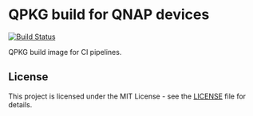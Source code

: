 # QPKG build for QNAP devices

[![Build Status](https://drone.owncloud.com/api/badges/owncloud-ci/qnap-qpkg-builder/status.svg)](https://drone.owncloud.com/owncloud-ci/qnap-qpkg-builder)

QPKG build image for CI pipelines.

## License

This project is licensed under the MIT License - see the [LICENSE](LICENSE) file for details.
